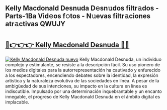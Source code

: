 ## Kelly Macdonald Desnuda D𝚎sn𝚞dos filtr𝚊dos - Parts-1Ba Vid𝚎os f𝚘tos - N𝚞evas filtr𝚊ciones atr𝚊ctivas QWUJY

# <h2><a href="http://mb6ho2g.tromn.icu/?c=Kelly+Macdonald+Desnuda">🔗👉👉👉 Kelly Macdonald Desnuda 🔗🔗</a></h2>

[![Kelly Macdonald Desnuda nuevo](https://i.imgur.com/pEAQMta.gif)](http://mb6ho2g.tromn.icu/?c=Kelly+Macdonald+Desnuda)
Kelly Macdonald Desnuda, un individuo complejo y estimulante, se resiste a la descripción fácil. Su uso pionero de los medios digitales para la autorrepresentación ha cautivado y enfurecido a los espectadores, encendiendo debates sobre la identidad, la expresión artística y la naturaleza evolutiva de las sociedades en línea. A pesar de la ambigüedad de sus intenciones, su impacto en la cultura en línea es indiscutible. Impulsado por una determinación inquebrantable y un encanto innegable, el progreso de Kelly Macdonald Desnuda en el ámbito digital es implacable.
